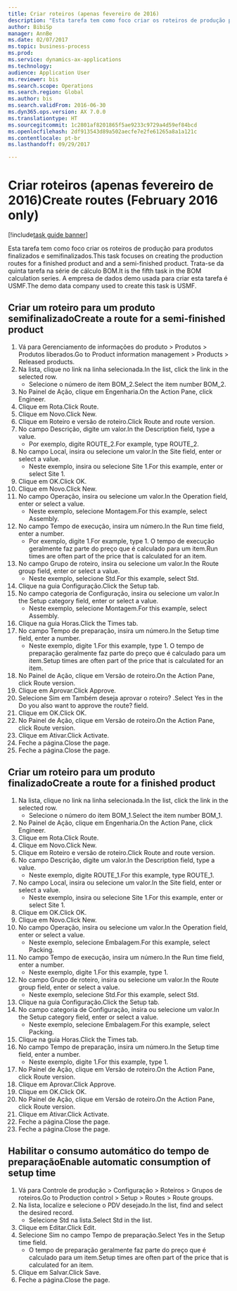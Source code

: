 ```yaml
--- 
title: Criar roteiros (apenas fevereiro de 2016)
description: "Esta tarefa tem como foco criar os roteiros de produção para produtos finalizados e semifinalizados."
author: BibiSp
manager: AnnBe
ms.date: 02/07/2017
ms.topic: business-process
ms.prod: 
ms.service: dynamics-ax-applications
ms.technology: 
audience: Application User
ms.reviewer: bis
ms.search.scope: Operations
ms.search.region: Global
ms.author: bis
ms.search.validFrom: 2016-06-30
ms.dyn365.ops.version: AX 7.0.0
ms.translationtype: HT
ms.sourcegitcommit: 1c2801af8201865f5ae9233c9729a4d59ef84bcd
ms.openlocfilehash: 2df913543d89a502aecfe7e2fe61265a8a1a121c
ms.contentlocale: pt-br
ms.lasthandoff: 09/29/2017

---
```

# <a name="create-routes-february-2016-only"></a><span data-ttu-id="a35f4-103">Criar roteiros (apenas fevereiro de 2016)</span><span class="sxs-lookup"><span data-stu-id="a35f4-103">Create routes (February 2016 only)</span></span>

[!include[task guide banner](../../includes/task-guide-banner.md)]

<span data-ttu-id="a35f4-104">Esta tarefa tem como foco criar os roteiros de produção para produtos finalizados e semifinalizados.</span><span class="sxs-lookup"><span data-stu-id="a35f4-104">This task focuses on creating the production routes for a finished product and and a semi-finished product.</span></span> <span data-ttu-id="a35f4-105">Trata-se da quinta tarefa na série de cálculo BOM.</span><span class="sxs-lookup"><span data-stu-id="a35f4-105">It is the fifth task in the BOM calculation series.</span></span> <span data-ttu-id="a35f4-106">A empresa de dados demo usada para criar esta tarefa é USMF.</span><span class="sxs-lookup"><span data-stu-id="a35f4-106">The demo data company used to create this task is USMF.</span></span>


## <a name="create-a-route-for-a-semi-finished-product"></a><span data-ttu-id="a35f4-107">Criar um roteiro para um produto semifinalizado</span><span class="sxs-lookup"><span data-stu-id="a35f4-107">Create a route for a semi-finished product</span></span>
1. <span data-ttu-id="a35f4-108">Vá para Gerenciamento de informações do produto > Produtos > Produtos liberados.</span><span class="sxs-lookup"><span data-stu-id="a35f4-108">Go to Product information management > Products > Released products.</span></span>
2. <span data-ttu-id="a35f4-109">Na lista, clique no link na linha selecionada.</span><span class="sxs-lookup"><span data-stu-id="a35f4-109">In the list, click the link in the selected row.</span></span>
    * <span data-ttu-id="a35f4-110">Selecione o número de item BOM_2.</span><span class="sxs-lookup"><span data-stu-id="a35f4-110">Select the item number BOM_2.</span></span>  
3. <span data-ttu-id="a35f4-111">No Painel de Ação, clique em Engenharia.</span><span class="sxs-lookup"><span data-stu-id="a35f4-111">On the Action Pane, click Engineer.</span></span>
4. <span data-ttu-id="a35f4-112">Clique em Rota.</span><span class="sxs-lookup"><span data-stu-id="a35f4-112">Click Route.</span></span>
5. <span data-ttu-id="a35f4-113">Clique em Novo.</span><span class="sxs-lookup"><span data-stu-id="a35f4-113">Click New.</span></span>
6. <span data-ttu-id="a35f4-114">Clique em Roteiro e versão de roteiro.</span><span class="sxs-lookup"><span data-stu-id="a35f4-114">Click Route and route version.</span></span>
7. <span data-ttu-id="a35f4-115">No campo Descrição, digite um valor.</span><span class="sxs-lookup"><span data-stu-id="a35f4-115">In the Description field, type a value.</span></span>
    * <span data-ttu-id="a35f4-116">Por exemplo, digite ROUTE_2.</span><span class="sxs-lookup"><span data-stu-id="a35f4-116">For example, type ROUTE_2.</span></span>  
8. <span data-ttu-id="a35f4-117">No campo Local, insira ou selecione um valor.</span><span class="sxs-lookup"><span data-stu-id="a35f4-117">In the Site field, enter or select a value.</span></span>
    * <span data-ttu-id="a35f4-118">Neste exemplo, insira ou selecione Site 1.</span><span class="sxs-lookup"><span data-stu-id="a35f4-118">For this example, enter or select Site 1.</span></span>  
9. <span data-ttu-id="a35f4-119">Clique em OK.</span><span class="sxs-lookup"><span data-stu-id="a35f4-119">Click OK.</span></span>
10. <span data-ttu-id="a35f4-120">Clique em Novo.</span><span class="sxs-lookup"><span data-stu-id="a35f4-120">Click New.</span></span>
11. <span data-ttu-id="a35f4-121">No campo Operação, insira ou selecione um valor.</span><span class="sxs-lookup"><span data-stu-id="a35f4-121">In the Operation field, enter or select a value.</span></span>
    * <span data-ttu-id="a35f4-122">Neste exemplo, selecione Montagem.</span><span class="sxs-lookup"><span data-stu-id="a35f4-122">For this example, select Assembly.</span></span>  
12. <span data-ttu-id="a35f4-123">No campo Tempo de execução, insira um número.</span><span class="sxs-lookup"><span data-stu-id="a35f4-123">In the Run time field, enter a number.</span></span>
    * <span data-ttu-id="a35f4-124">Por exemplo, digite 1.</span><span class="sxs-lookup"><span data-stu-id="a35f4-124">For example, type 1.</span></span> <span data-ttu-id="a35f4-125">O tempo de execução geralmente faz parte do preço que é calculado para um item.</span><span class="sxs-lookup"><span data-stu-id="a35f4-125">Run times are often part of the price that is calculated for an item.</span></span>  
13. <span data-ttu-id="a35f4-126">No campo Grupo de roteiro, insira ou selecione um valor.</span><span class="sxs-lookup"><span data-stu-id="a35f4-126">In the Route group field, enter or select a value.</span></span>
    * <span data-ttu-id="a35f4-127">Neste exemplo, selecione Std.</span><span class="sxs-lookup"><span data-stu-id="a35f4-127">For this example, select Std.</span></span>  
14. <span data-ttu-id="a35f4-128">Clique na guia Configuração.</span><span class="sxs-lookup"><span data-stu-id="a35f4-128">Click the Setup tab.</span></span>
15. <span data-ttu-id="a35f4-129">No campo categoria de Configuração, insira ou selecione um valor.</span><span class="sxs-lookup"><span data-stu-id="a35f4-129">In the Setup category field, enter or select a value.</span></span>
    * <span data-ttu-id="a35f4-130">Neste exemplo, selecione Montagem.</span><span class="sxs-lookup"><span data-stu-id="a35f4-130">For this example, select Assembly.</span></span>  
16. <span data-ttu-id="a35f4-131">Clique na guia Horas.</span><span class="sxs-lookup"><span data-stu-id="a35f4-131">Click the Times tab.</span></span>
17. <span data-ttu-id="a35f4-132">No campo Tempo de preparação, insira um número.</span><span class="sxs-lookup"><span data-stu-id="a35f4-132">In the Setup time field, enter a number.</span></span>
    * <span data-ttu-id="a35f4-133">Neste exemplo, digite 1.</span><span class="sxs-lookup"><span data-stu-id="a35f4-133">For this example, type 1.</span></span> <span data-ttu-id="a35f4-134">O tempo de preparação geralmente faz parte do preço que é calculado para um item.</span><span class="sxs-lookup"><span data-stu-id="a35f4-134">Setup times are often part of the price that is calculated for an item.</span></span>  
18. <span data-ttu-id="a35f4-135">No Painel de Ação, clique em Versão de roteiro.</span><span class="sxs-lookup"><span data-stu-id="a35f4-135">On the Action Pane, click Route version.</span></span>
19. <span data-ttu-id="a35f4-136">Clique em Aprovar.</span><span class="sxs-lookup"><span data-stu-id="a35f4-136">Click Approve.</span></span>
20. <span data-ttu-id="a35f4-137">Selecione Sim em Também deseja aprovar o roteiro? .</span><span class="sxs-lookup"><span data-stu-id="a35f4-137">Select Yes in the Do you also want to approve the route? field.</span></span>
21. <span data-ttu-id="a35f4-138">Clique em OK.</span><span class="sxs-lookup"><span data-stu-id="a35f4-138">Click OK.</span></span>
22. <span data-ttu-id="a35f4-139">No Painel de Ação, clique em Versão de roteiro.</span><span class="sxs-lookup"><span data-stu-id="a35f4-139">On the Action Pane, click Route version.</span></span>
23. <span data-ttu-id="a35f4-140">Clique em Ativar.</span><span class="sxs-lookup"><span data-stu-id="a35f4-140">Click Activate.</span></span>
24. <span data-ttu-id="a35f4-141">Feche a página.</span><span class="sxs-lookup"><span data-stu-id="a35f4-141">Close the page.</span></span>
25. <span data-ttu-id="a35f4-142">Feche a página.</span><span class="sxs-lookup"><span data-stu-id="a35f4-142">Close the page.</span></span>

## <a name="create-a-route-for-a-finished-product"></a><span data-ttu-id="a35f4-143">Criar um roteiro para um produto finalizado</span><span class="sxs-lookup"><span data-stu-id="a35f4-143">Create a route for a finished product</span></span>
1. <span data-ttu-id="a35f4-144">Na lista, clique no link na linha selecionada.</span><span class="sxs-lookup"><span data-stu-id="a35f4-144">In the list, click the link in the selected row.</span></span>
    * <span data-ttu-id="a35f4-145">Selecione o número do item BOM_1.</span><span class="sxs-lookup"><span data-stu-id="a35f4-145">Select the item number BOM_1.</span></span>  
2. <span data-ttu-id="a35f4-146">No Painel de Ação, clique em Engenharia.</span><span class="sxs-lookup"><span data-stu-id="a35f4-146">On the Action Pane, click Engineer.</span></span>
3. <span data-ttu-id="a35f4-147">Clique em Rota.</span><span class="sxs-lookup"><span data-stu-id="a35f4-147">Click Route.</span></span>
4. <span data-ttu-id="a35f4-148">Clique em Novo.</span><span class="sxs-lookup"><span data-stu-id="a35f4-148">Click New.</span></span>
5. <span data-ttu-id="a35f4-149">Clique em Roteiro e versão de roteiro.</span><span class="sxs-lookup"><span data-stu-id="a35f4-149">Click Route and route version.</span></span>
6. <span data-ttu-id="a35f4-150">No campo Descrição, digite um valor.</span><span class="sxs-lookup"><span data-stu-id="a35f4-150">In the Description field, type a value.</span></span>
    * <span data-ttu-id="a35f4-151">Neste exemplo, digite ROUTE_1.</span><span class="sxs-lookup"><span data-stu-id="a35f4-151">For this example, type ROUTE_1.</span></span>  
7. <span data-ttu-id="a35f4-152">No campo Local, insira ou selecione um valor.</span><span class="sxs-lookup"><span data-stu-id="a35f4-152">In the Site field, enter or select a value.</span></span>
    * <span data-ttu-id="a35f4-153">Neste exemplo, insira ou selecione Site 1.</span><span class="sxs-lookup"><span data-stu-id="a35f4-153">For this example, enter or select Site 1.</span></span>  
8. <span data-ttu-id="a35f4-154">Clique em OK.</span><span class="sxs-lookup"><span data-stu-id="a35f4-154">Click OK.</span></span>
9. <span data-ttu-id="a35f4-155">Clique em Novo.</span><span class="sxs-lookup"><span data-stu-id="a35f4-155">Click New.</span></span>
10. <span data-ttu-id="a35f4-156">No campo Operação, insira ou selecione um valor.</span><span class="sxs-lookup"><span data-stu-id="a35f4-156">In the Operation field, enter or select a value.</span></span>
    * <span data-ttu-id="a35f4-157">Neste exemplo, selecione Embalagem.</span><span class="sxs-lookup"><span data-stu-id="a35f4-157">For this example, select Packing.</span></span>  
11. <span data-ttu-id="a35f4-158">No campo Tempo de execução, insira um número.</span><span class="sxs-lookup"><span data-stu-id="a35f4-158">In the Run time field, enter a number.</span></span>
    * <span data-ttu-id="a35f4-159">Neste exemplo, digite 1.</span><span class="sxs-lookup"><span data-stu-id="a35f4-159">For this example, type 1.</span></span>  
12. <span data-ttu-id="a35f4-160">No campo Grupo de roteiro, insira ou selecione um valor.</span><span class="sxs-lookup"><span data-stu-id="a35f4-160">In the Route group field, enter or select a value.</span></span>
    * <span data-ttu-id="a35f4-161">Neste exemplo, selecione Std.</span><span class="sxs-lookup"><span data-stu-id="a35f4-161">For this example, select Std.</span></span>  
13. <span data-ttu-id="a35f4-162">Clique na guia Configuração.</span><span class="sxs-lookup"><span data-stu-id="a35f4-162">Click the Setup tab.</span></span>
14. <span data-ttu-id="a35f4-163">No campo categoria de Configuração, insira ou selecione um valor.</span><span class="sxs-lookup"><span data-stu-id="a35f4-163">In the Setup category field, enter or select a value.</span></span>
    * <span data-ttu-id="a35f4-164">Neste exemplo, selecione Embalagem.</span><span class="sxs-lookup"><span data-stu-id="a35f4-164">For this example, select Packing.</span></span>  
15. <span data-ttu-id="a35f4-165">Clique na guia Horas.</span><span class="sxs-lookup"><span data-stu-id="a35f4-165">Click the Times tab.</span></span>
16. <span data-ttu-id="a35f4-166">No campo Tempo de preparação, insira um número.</span><span class="sxs-lookup"><span data-stu-id="a35f4-166">In the Setup time field, enter a number.</span></span>
    * <span data-ttu-id="a35f4-167">Neste exemplo, digite 1.</span><span class="sxs-lookup"><span data-stu-id="a35f4-167">For this example, type 1.</span></span>  
17. <span data-ttu-id="a35f4-168">No Painel de Ação, clique em Versão de roteiro.</span><span class="sxs-lookup"><span data-stu-id="a35f4-168">On the Action Pane, click Route version.</span></span>
18. <span data-ttu-id="a35f4-169">Clique em Aprovar.</span><span class="sxs-lookup"><span data-stu-id="a35f4-169">Click Approve.</span></span>
19. <span data-ttu-id="a35f4-170">Clique em OK.</span><span class="sxs-lookup"><span data-stu-id="a35f4-170">Click OK.</span></span>
20. <span data-ttu-id="a35f4-171">No Painel de Ação, clique em Versão de roteiro.</span><span class="sxs-lookup"><span data-stu-id="a35f4-171">On the Action Pane, click Route version.</span></span>
21. <span data-ttu-id="a35f4-172">Clique em Ativar.</span><span class="sxs-lookup"><span data-stu-id="a35f4-172">Click Activate.</span></span>
22. <span data-ttu-id="a35f4-173">Feche a página.</span><span class="sxs-lookup"><span data-stu-id="a35f4-173">Close the page.</span></span>
23. <span data-ttu-id="a35f4-174">Feche a página.</span><span class="sxs-lookup"><span data-stu-id="a35f4-174">Close the page.</span></span>

## <a name="enable-automatic-consumption-of-setup-time"></a><span data-ttu-id="a35f4-175">Habilitar o consumo automático do tempo de preparação</span><span class="sxs-lookup"><span data-stu-id="a35f4-175">Enable automatic consumption of setup time</span></span>
1. <span data-ttu-id="a35f4-176">Vá para Controle de produção > Configuração > Roteiros > Grupos de roteiros.</span><span class="sxs-lookup"><span data-stu-id="a35f4-176">Go to Production control > Setup > Routes > Route groups.</span></span>
2. <span data-ttu-id="a35f4-177">Na lista, localize e selecione o PDV desejado.</span><span class="sxs-lookup"><span data-stu-id="a35f4-177">In the list, find and select the desired record.</span></span>
    * <span data-ttu-id="a35f4-178">Selecione Std na lista.</span><span class="sxs-lookup"><span data-stu-id="a35f4-178">Select Std in the list.</span></span>  
3. <span data-ttu-id="a35f4-179">Clique em Editar.</span><span class="sxs-lookup"><span data-stu-id="a35f4-179">Click Edit.</span></span>
4. <span data-ttu-id="a35f4-180">Selecione Sim no campo Tempo de preparação.</span><span class="sxs-lookup"><span data-stu-id="a35f4-180">Select Yes in the Setup time field.</span></span>
    * <span data-ttu-id="a35f4-181">O tempo de preparação geralmente faz parte do preço que é calculado para um item.</span><span class="sxs-lookup"><span data-stu-id="a35f4-181">Setup times are often part of the price that is calculated for an item.</span></span>  
5. <span data-ttu-id="a35f4-182">Clique em Salvar.</span><span class="sxs-lookup"><span data-stu-id="a35f4-182">Click Save.</span></span>
6. <span data-ttu-id="a35f4-183">Feche a página.</span><span class="sxs-lookup"><span data-stu-id="a35f4-183">Close the page.</span></span>


